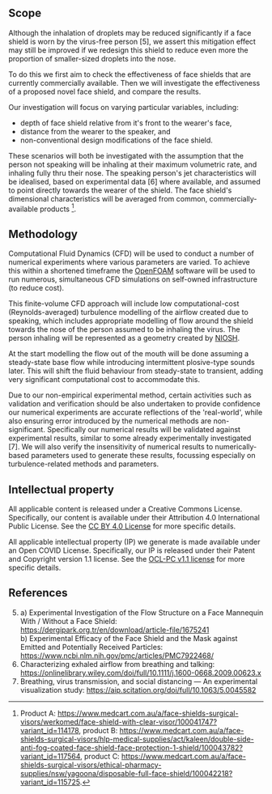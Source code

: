 ## Scope
Although the inhalation of droplets may be reduced significantly if a face shield is worn by the virus-free person [5], we assert this mitigation effect may still be improved if we redesign this shield to reduce even more the proportion of smaller-sized droplets into the nose. 

To do this we first aim to check the effectiveness of face shields that are currently commercially available. Then we will investigate the effectiveness of a proposed novel face shield, and compare the results.

Our investigation will focus on varying particular variables, including:
- depth of face shield relative from it's front to the wearer's face,
- distance from the wearer to the speaker, and
- non-conventional design modifications of the face shield.

These scenarios will both be investigated with the assumption that the person not speaking will be inhaling at their maximum volumetric rate, and inhaling fully thru their nose. The speaking person's jet characteristics will be idealised, based on experimental data [6] where available, and assumed to point directly towards the wearer of the shield. The face shield's dimensional characteristics will be averaged from common, commercially-available products [^1].

## Methodology
Computational Fluid Dynamics (CFD) will be used to conduct a number of numerical experiments where various parameters are varied. To achieve this within a shortened timeframe the [OpenFOAM](https://openfoam.org/) software will be used to run numerous, simultaneous CFD simulations on self-owned infrastructure (to reduce cost).

This finite-volume CFD approach will include low computational-cost (Reynolds-averaged) turbulence modelling of the airflow created due to speaking, which includes appropriate modelling of flow around the shield towards the nose of the person assumed to be inhaling the virus. The person inhaling will be represented as a geometry created by [NIOSH](https://www.cdc.gov/niosh/data/datasets/rd-10130-2020-0/default.html).

At the start modelling the flow out of the mouth will be done assuming a steady-state base flow while introducing intermittent plosive-type sounds later. This will shift the fluid behaviour from steady-state to transient, adding very significant computational cost to accommodate this.

Due to our non-empirical experimental method, certain activities such as validation and verification should be also undertaken to provide confidence our numerical experiments are accurate reflections of the 'real-world', while also ensuring error introduced by the numerical methods are non-significant. Specifically our numerical results will be validated against experimental results, similar to some already experimentally investigated [7]. We will also verify the insensitivity of numerical results to numerically-based parameters used to generate these results, focussing especially on turbulence-related methods and parameters.

## Intellectual property
All applicable content is released under a Creative Commons License. Specifically, our content is available under their Attribution 4.0 International Public License. See the [CC BY 4.0 License](https://creativecommons.org/licenses/by/4.0/) for more specific details.

All applicable intellectual property (IP) we generate is made available under an Open COVID License. Specifically, our IP is released under their Patent and Copyright version 1.1 license. See the [OCL-PC v1.1 license](https://opencovidpledge.org/v1-1-ocl-pc/) for more specific details.

## References
5.  a) Experimental Investigation of the Flow Structure on a Face Mannequin With / Without a Face Shield: https://dergipark.org.tr/en/download/article-file/1675241  
    b) Experimental Efficacy of the Face Shield and the Mask against Emitted and Potentially Received Particles: https://www.ncbi.nlm.nih.gov/pmc/articles/PMC7922468/
6. Characterizing exhaled airflow from breathing and talking: https://onlinelibrary.wiley.com/doi/full/10.1111/j.1600-0668.2009.00623.x
7. Breathing, virus transmission, and social distancing — An experimental visualization study: https://aip.scitation.org/doi/full/10.1063/5.0045582 

[^1]: Product A: https://www.medcart.com.au/a/face-shields-surgical-visors/werkomed/face-shield-with-clear-visor/100041747?variant_id=114178, product B: https://www.medcart.com.au/a/face-shields-surgical-visors/hlp-medical-supplies/act/kaleen/double-side-anti-fog-coated-face-shield-face-protection-1-shield/100043782?variant_id=117564, product C: https://www.medcart.com.au/a/face-shields-surgical-visors/ethical-pharmacy-supplies/nsw/yagoona/disposable-full-face-shield/100042218?variant_id=115725.
